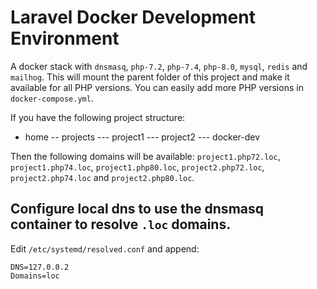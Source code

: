 # Laravel Docker Development Environment

A docker stack with `dnsmasq`, `php-7.2`, `php-7.4`, `php-8.0`, `mysql`, `redis` and `mailhog`. This will mount the parent folder of this project and make it available for all PHP versions. You can easily add more PHP versions in `docker-compose.yml`.

If you have the following project structure:
- home
-- projects
--- project1
--- project2
--- docker-dev

Then the following domains will be available: `project1.php72.loc`, `project1.php74.loc`, `project1.php80.loc`, `project2.php72.loc`, `project2.php74.loc` and `project2.php80.loc`.

## Configure local dns to use the dnsmasq container to resolve `.loc` domains.
Edit `/etc/systemd/resolved.conf` and append:
```
DNS=127.0.0.2
Domains=loc
```


